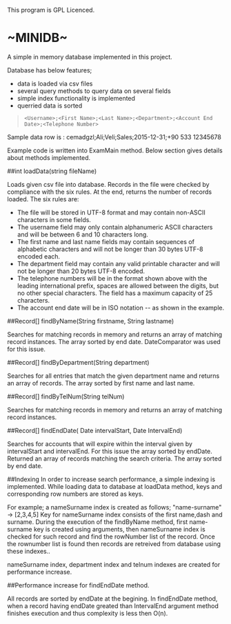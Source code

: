 This program is GPL Licenced.

#                                               ~MINIDB~

A simple in memory database implemented in this project.

Database has below features;
 - data is loaded via csv files
 - several query methods to query data on several fields
 - simple index functionality is implemented
 - querried data is sorted


> ```<Username>;<First Name>;<Last Name>;<Department>;<Account End Date>;<Telephone Number>```

Sample data row is :
cemadgzl;Ali;Veli;Sales;2015-12-31;+90 533 12345678

Example code is written into  ExamMain method. Below section gives details about methods implemented. 

##int loadData(string fileName)

Loads given csv file into database. Records in the file were checked by compliance with the six rules. At the end, returns the number of records loaded.
The six rules are:

* The file will be stored in UTF-8 format and may contain non-ASCII characters in some fields.
* The username field may only contain alphanumeric ASCII characters and will be between 6
and 10 characters long.
* The first name and last name fields may contain sequences of alphabetic characters
and will not be longer than 30 bytes UTF-8 encoded each.
* The department field may contain any valid printable character and will not be longer
than 20 bytes UTF-8 encoded.
* The telephone numbers will be in the format shown above with the leading
international prefix, spaces are allowed between the digits, but no other special characters.
The field has a maximum capacity of 25 characters.
* The account end date will be in ISO notation <year>-<month>-<day> as shown in
the example.

##Record[] findByName(String firstname, String lastname)

Searches for matching records in memory and returns an array of matching record instances.
The array sorted by end date. DateComparator was used for this issue. 

##Record[] findByDepartment(String department)

Searches for all entries that match the given department name and returns an array of records.
The array sorted by first name and last name. 

##Record[] findByTelNum(String telNum)

Searches for matching records in memory and returns an array of matching record instances. 

##Record[] findEndDate( Date intervalStart, Date IntervalEnd)

Searches for accounts that will expire within the interval given by intervalStart and intervalEnd.
For this issue the array sorted by endDate. 
Returned an array of records matching the search criteria. 
The array sorted by end date.

##Indexing
In order to increase search performance, a simple indexing is implemented. 
While loading data to database at loadData method, keys and corresponding row numbers are stored as keys. 

For example;
a nameSurname index is created as follows; 
  "name-surname" -> [2,3,4,5]
Key for nameSurname index consists of the first name,dash and surname. During the execution of the findByName method, first name-surname key is created using arguments, then nameSurname index is checked for such record and find the rowNumber list of the record. Once the rownumber list is found then records are retreived from database using these indexes..

nameSurname index, department index and telnum indexes are created for performance increase.


##Performance increase for findEndDate method. 

All records are sorted by endDate at the begining. In findEndDate method, when a record having endDate greated than IntervalEnd argument method finishes execution and thus complexity is less then O(n).

